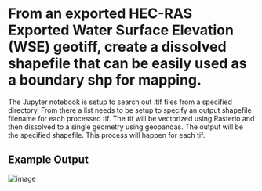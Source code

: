 # From an exported HEC-RAS Exported Water Surface Elevation (WSE) geotiff, create a dissolved shapefile that can be easily used as a boundary shp for mapping.

The Jupyter notebook is setup to search out .tif files from a specified directory. From there a list needs to be setup to specify an output shapefile filename for each processed tif. The tif will be vectorized using Rasterio and then dissolved to a single geometry using geopandas. The output will be the specified shapefile. This process will happen for each tif.

## Example Output
![image](https://github.com/mylesmc123/ras_wse_tif_to_shp_boundary/assets/64209352/77a881f5-ad57-4da1-b36f-579d0e01a110)
